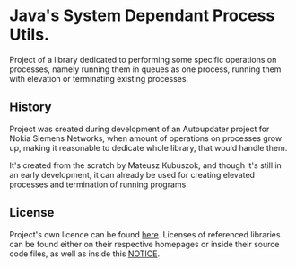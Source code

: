 Java's System Dependant Process Utils.
===========

Project of a library dedicated to performing some specific operations on
processes, namely running them in queues as one process, running them
with elevation or terminating existing processes.

History
-----------

Project was created during development of an Autoupdater project for Nokia
Siemens Networks, when amount of operations on processes grow up, making
it reasonable to dedicate whole library, that would handle them.

It's created from the scratch by Mateusz Kubuszok, and though it's still
in an early development, it can already be used for creating elevated
processes and termination of running programs.

License
-----------
Project's own licence can be found [here](LICENSE.md). Licenses of referenced libraries
can be found either on their respective homepages or inside their source code files,
as well as inside this [NOTICE](NOTICE.md).